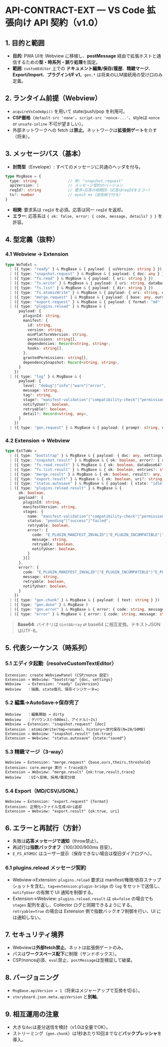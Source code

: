 # API-CONTRACT-EXT — VS Code 拡張向け API 契約（v1.0）

## 1. 目的と範囲
- **目的**: PWA UIを Webview に移植し、**postMessage** 経由で拡張ホストと通信するための**型・時系列・誤り処理**を固定。  
- **範囲**: `customEditor` 上での **ドキュメント編集/保存/履歴**、**精緻マージ**、**Export/Import**、**プラグインI/F v1**。`gen.*` は将来のLLM接続用の受け口のみ定義。

## 2. ランタイム前提（Webview）
- `acquireVsCodeApi()` を用いて state/push/pop を利用可。
- **CSP厳格**（`default-src 'none'`、`script-src 'nonce-...'`、styleは `nonce` or `unsafe-inline` 不可が望ましい）。
- 外部ネットワークへの fetch は**禁止**。ネットワークは**拡張側ゲート**を介す（将来）。

## 3. メッセージバス（基本）
- **封筒型**（Envelope）: すべてのメッセージに共通のヘッダを付与。
```ts
type MsgBase = {
  type: string              // 例: "snapshot.request"
  apiVersion: 1             // メッセージ契約のバージョン
  reqId?: string            // 要求→応答の相関ID（応答はreqIdをエコー）
  ts?: number               // epoch ms（送信側で付与）
}
```
- **相関**: 要求系は `reqId` を必須。応答は同一 `reqId` を返却。
- **エラー**: 応答系は `{ ok: false, error: { code, message, details? } }` を許容。

## 4. 型定義（抜粋）

### 4.1 Webview → Extension
```ts
type WvToExt =
  | ({ type: "ready" } & MsgBase & { payload: { uiVersion: string } })
  | ({ type: "snapshot.request" } & MsgBase & { payload: { doc: any } })
  | ({ type: "fs.read" } & MsgBase & { payload: { uri: string } })
  | ({ type: "fs.write" } & MsgBase & { payload: { uri: string, dataBase64: string } })
  | ({ type: "fs.list" } & MsgBase & { payload: { dir: string } })
  | ({ type: "fs.atomicWrite" } & MsgBase & { payload: { uri: string, dataBase64: string } })
  | ({ type: "merge.request" } & MsgBase & { payload: { base: any, ours: any, theirs: any, threshold?: number } })
  | ({ type: "export.request" } & MsgBase & { payload: { format: "md" | "csv" | "jsonl" } })
  | ({ type: "plugins.reload" } & MsgBase & {
      payload: {
        pluginId: string,
        manifest: {
          id: string,
          version: string,
          minPlatformVersion: string,
          permissions: string[],
          dependencies: Record<string, string>,
          hooks: string[],
        },
        grantedPermissions: string[],
        dependencySnapshot: Record<string, string>,
      }
    })
  | ({ type: "log" } & MsgBase & {
      payload: {
        level: "debug"|"info"|"warn"|"error",
        message: string,
        tag?: string,
        stage?: "manifest-validation"|"compatibility-check"|"permission-gate"|"dependency-cache"|"hook-registration",
        notifyUser?: boolean,
        retryable?: boolean,
        detail?: Record<string, any>,
      }
    })
  | ({ type: "gen.request" } & MsgBase & { payload: { prompt: string, opts?: Record<string, any> } }) // 将来
```

### 4.2 Extension → Webview
```ts
type ExtToWv =
  | ({ type: "bootstrap" } & MsgBase & { payload: { doc: any, settings: Record<string, any> } })
  | ({ type: "snapshot.result" } & MsgBase & { ok: boolean, error?: { code: string, message: string, details?: any } })
  | ({ type: "fs.read.result" } & MsgBase & { ok: boolean, dataBase64?: string, error?: any })
  | ({ type: "fs.list.result" } & MsgBase & { ok: boolean, entries?: string[], error?: any })
  | ({ type: "merge.result" } & MsgBase & { ok: boolean, result?: any, trace?: any, error?: any })
  | ({ type: "export.result" } & MsgBase & { ok: boolean, uri?: string, error?: any })
  | ({ type: "status.autosave" } & MsgBase & { payload: { state: "idle"|"dirty"|"saving"|"saved" } })
  | ({ type: "plugins.reload.result" } & MsgBase & {
      ok: boolean,
      payload?: {
        pluginId: string,
        manifestVersion: string,
        stages: {
          name: "manifest-validation"|"compatibility-check"|"permission-gate"|"dependency-cache"|"hook-registration",
          status: "pending"|"success"|"failed",
          retryable: boolean,
          error?: {
            code: "E_PLUGIN_MANIFEST_INVALID"|"E_PLUGIN_INCOMPATIBLE"|"E_PLUGIN_PERMISSION_MISMATCH"|"E_PLUGIN_DEPENDENCY_MISMATCH"|"E_PLUGIN_HOOK_REGISTER_FAILED"|"E_PLUGIN_PHASE_BLOCKED",
            message: string,
            retryable: boolean,
            notifyUser: boolean,
          }
        }[]
      },
      error?: {
        code: "E_PLUGIN_MANIFEST_INVALID"|"E_PLUGIN_INCOMPATIBLE"|"E_PLUGIN_PERMISSION_MISMATCH"|"E_PLUGIN_DEPENDENCY_MISMATCH"|"E_PLUGIN_HOOK_REGISTER_FAILED"|"E_PLUGIN_PHASE_BLOCKED",
        message: string,
        retryable: boolean,
        notifyUser: boolean,
      }
    })
  | ({ type: "gen.chunk" } & MsgBase & { payload: { text: string } })   // 将来
  | ({ type: "gen.done" } & MsgBase )
  | ({ type: "gen.error" } & MsgBase & { error: { code: string, message: string } })
  | ({ type: "error" } & MsgBase & { error: { code: string, message: string, details?: any } })
```
> **Base64**: バイナリは `Uint8Array` ⇄ base64 に相互変換。テキストJSONはUTF-8。

## 5. 代表シーケンス（時系列）

### 5.1 エディタ起動（resolveCustomTextEditor）
```
Extension: create WebviewPanel (CSP/nonce 設定)
Extension → Webview: "bootstrap" {doc, settings}
Webview   → Extension: "ready" {uiVersion}
Webview   ：描画、state復元、保存インジケータ=○
```

### 5.2 編集→AutoSave→保存完了
```
Webview   ：編集開始 → dirty
Webview   ：デバウンス(~500ms)、アイドル(~2s)
Webview → Extension: "snapshot.request" {doc}
Extension ：atomicWrite(tmp→rename)、historyへ世代保存(N=20/50MB)
Extension → Webview: "snapshot.result" {ok:true}
Extension → Webview: "status.autosave" {state:"saved"}
```

### 5.3 精緻マージ（3-way）
```
Webview → Extension: "merge.request" {base,ours,theirs,threshold}
Extension: core.merge 実行 → trace出力
Extension → Webview: "merge.result" {ok:true,result,trace}
Webview   ：UIへ反映、採用/衝突分岐
```

### 5.4 Export（MD/CSV/JSONL）
```
Webview → Extension: "export.request" {format}
Extension: 正規化→ファイル生成→Uri返却
Extension → Webview: "export.result" {ok:true, uri}
```

## 6. エラーと再試行（方針）
- 失敗は**応答メッセージで通知**（throw禁止）。
- 再試行は**指数バックオフ**（100/300/900ms 目安）。
- `E_FS_ATOMIC` はユーザー提示（保存できない場合は復旧ダイアログへ）。

### 6.1 plugins.reload メッセージ契約
- Webview→Extension: `plugins.reload` 要求は manifest/権限/依存スナップショットを含む。`tag=extension:plugin-bridge` の `log` をセットで送信し、`notifyUser` の有無で UI 通知を制御する。
- Extension→Webview: `plugins.reload.result` は `ok=false` の場合でも `stages` 配列を返し、Collector ログと同期できるようにする。`retryable=true` の場合は Extension 側で指数バックオフ制御を行い、UI には通知しない。

## 7. セキュリティ境界
- Webviewは**外部fetch禁止**。ネットは拡張側ゲートのみ。
- パスは**ワークスペース配下**に制限（サンドボックス）。
- CSP/nonce必須、`eval`禁止、`postMessage`は型検証して破棄。

## 8. バージョニング
- `MsgBase.apiVersion = 1`（将来はメジャーアップで互換を切る）。
- `storyboard.json.meta.apiVersion` と**別軸**。

## 9. 相互運用の注意
- 大きな`doc`は差分送信を検討（v1.0は全量でOK）。
- ストリーミング（`gen.chunk`）は1秒あたり10回までなど**バックプレッシャ**を導入。
